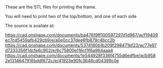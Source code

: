 These are the STL files for printing the frame.

You will need to print two of the top/bottom, and one of each side

The source is availale at:

https://cad.onshape.com/documents/ba47819ff100597297d1d967/w/f19409ec7cd5459afb429cb9/e/a0e0cc37dee6fb879c4bcc2b
https://cad.onshape.com/documents/5374160b1b209f298471bf23/w/77e97d7333356f1dcfe6c902/e/6c75800e116cf1f6a984aaa4
https://cad.onshape.com/documents/1e544928f336f4755d6edfbe/w/b9582e1314647916bddf672c/e/41923e90fc3648cd04399c0e
